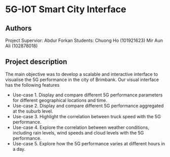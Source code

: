 # 5G-IOT Smart City Interface

## Authors
Project Supervior: Abdur Forkan
Students:
Chuong Ho (101921623)
Mir Aun Ali (102878018)

## Project description
The main objective was to develop a scalable and interactive interface to visualise the 5G performance in the city of Brimbank.
Our visual interface has the following features
* Use-case 1. Display and compare different 5G performance parameters for different geographical locations and time.
* Use-case 2. Display and compare different 5G performance aggregated at the suburb level.
* Use-case 3. Highlight the correlation between truck speed with the 5G performance.
* Use-case 4. Explore the correlation between weather conditions, including rain levels, wind speeds and cloud levels with the 5G performance.
* Use-case 5. Explore how the 5G performance varies at different hours in a day.